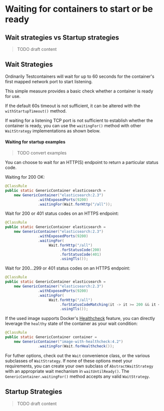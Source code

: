 # Waiting for containers to start or be ready

## Wait strategies vs Startup strategies

> TODO draft content

## Wait Strategies

Ordinarily Testcontainers will wait for up to 60 seconds for the container's first mapped network port to start listening.

This simple measure provides a basic check whether a container is ready for use.

If the default 60s timeout is not sufficient, it can be altered with the `withStartupTimeout()` method.

If waiting for a listening TCP port is not sufficient to establish whether the container is ready, you can use the
`waitingFor()` method with other `WaitStrategy` implementations as shown below.

#### Waiting for startup examples

> TODO convert examples

You can choose to wait for an HTTP(S) endpoint to return a particular status code.

Waiting for 200 OK:
```java
@ClassRule
public static GenericContainer elasticsearch =
    new GenericContainer("elasticsearch:2.3")
               .withExposedPorts(9200)
               .waitingFor(Wait.forHttp("/all"));
```

Wait for 200 or 401 status codes on an HTTPS endpoint:
```java
@ClassRule
public static GenericContainer elasticsearch =
    new GenericContainer("elasticsearch:2.3")
               .withExposedPorts(9200)
               .waitingFor(
               		Wait.forHttp("/all")
               			 .forStatusCode(200)
               			 .forStatusCode(401)
               			 .usingTls());
```

Wait for 200...299 or 401 status codes on an HTTPS endpoint:
```java
@ClassRule
public static GenericContainer elasticsearch =
    new GenericContainer("elasticsearch:2.3")
               .withExposedPorts(9200)
               .waitingFor(
               		Wait.forHttp("/all")
               			 .forStatusCodeMatching(it -> it >= 200 && it < 300 || it == 401)
               			 .usingTls());
```

If the used image supports Docker's [Healthcheck](https://docs.docker.com/engine/reference/builder/#healthcheck) feature, you can directly leverage the `healthy` state of the container as your wait condition:
```java
@ClassRule
public static GenericContainer container =
    new GenericContainer("image-with-healthcheck:4.2")
               .waitingFor(Wait.forHealthcheck());
```

For futher options, check out the `Wait` convenience class, or the various subclasses of `WaitStrategy`. If none of these options
meet your requirements, you can create your own subclass of `AbstractWaitStrategy` with an appropriate wait
mechanism in `waitUntilReady()`. The `GenericContainer.waitingFor()` method accepts any valid `WaitStrategy`.

## Startup Strategies

> TODO draft content
